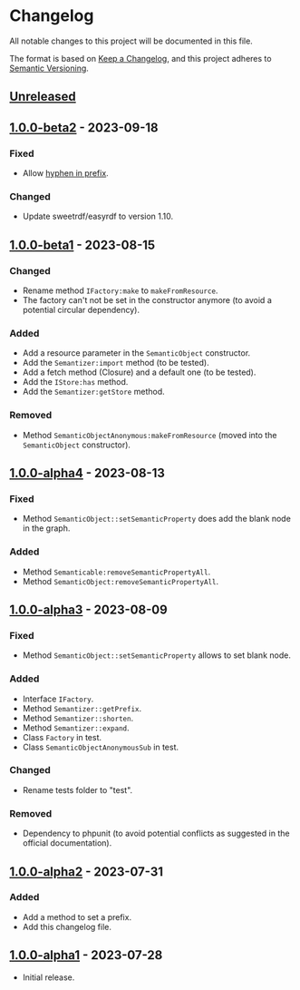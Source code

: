 # Changelog

All notable changes to this project will be documented in this file.

The format is based on [Keep a Changelog](https://keepachangelog.com/en/1.0.0/),
and this project adheres to [Semantic Versioning](https://semver.org/spec/v2.0.0.html).

## [Unreleased]

## [1.0.0-beta2] - 2023-09-18

### Fixed

- Allow [hyphen in prefix](https://github.com/sweetrdf/easyrdf/issues/32).

### Changed

- Update sweetrdf/easyrdf to version 1.10.

## [1.0.0-beta1] - 2023-08-15

### Changed

- Rename method `IFactory:make` to `makeFromResource`.
- The factory can't not be set in the constructor anymore (to avoid a potential circular dependency).

### Added

- Add a resource parameter in the `SemanticObject` constructor.
- Add the `Semantizer:import` method (to be tested).
- Add a fetch method (Closure) and a default one (to be tested).
- Add the `IStore:has` method.
- Add the `Semantizer:getStore` method.

### Removed

- Method `SemanticObjectAnonymous:makeFromResource` (moved into the `SemanticObject` constructor).

## [1.0.0-alpha4] - 2023-08-13

### Fixed

- Method `SemanticObject::setSemanticProperty` does add the blank node in the graph.

### Added

- Method `Semanticable:removeSemanticPropertyAll`.
- Method `SemanticObject:removeSemanticPropertyAll`.

## [1.0.0-alpha3] - 2023-08-09

### Fixed

- Method `SemanticObject::setSemanticProperty` allows to set blank node.

### Added

- Interface `IFactory`.
- Method `Semantizer::getPrefix`.
- Method `Semantizer::shorten`.
- Method `Semantizer::expand`.
- Class `Factory` in test.
- Class `SemanticObjectAnonymousSub` in test.

### Changed

- Rename tests folder to "test".
### Removed

- Dependency to phpunit (to avoid potential conflicts as suggested in the official documentation).

## [1.0.0-alpha2] - 2023-07-31

### Added

- Add a method to set a prefix.
- Add this changelog file.

## [1.0.0-alpha1] - 2023-07-28

- Initial release.

[unreleased]: https://github.com/assemblee-virtuelle/semantizer-php/compare/v1.0.0-beta2...HEAD
[1.0.0-beta2]: https://github.com/assemblee-virtuelle/semantizer-php/compare/v1.0.0-beta1...v1.0.0-beta2
[1.0.0-beta1]: https://github.com/assemblee-virtuelle/semantizer-php/compare/v1.0.0-alpha4...v1.0.0-beta1
[1.0.0-alpha4]: https://github.com/assemblee-virtuelle/semantizer-php/compare/v1.0.0-alpha3...v1.0.0-alpha4
[1.0.0-alpha3]: https://github.com/assemblee-virtuelle/semantizer-php/compare/v1.0.0-alpha2...v1.0.0-alpha3
[1.0.0-alpha2]: https://github.com/assemblee-virtuelle/semantizer-php/compare/v1.0.0-alpha1...v1.0.0-alpha2
[1.0.0-alpha1]: https://github.com/assemblee-virtuelle/semantizer-php/releases/tag/v1.0.0-alpha1
